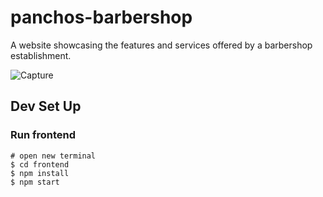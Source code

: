 # panchos-barbershop

A website showcasing the features and services offered by a barbershop establishment.

![Capture](https://github.com/gahmee/panchos-barbershop/assets/69001161/825be6d0-8f42-4232-8074-d66b20eb8649)

## Dev Set Up

### Run frontend

```
# open new terminal
$ cd frontend
$ npm install
$ npm start
```
